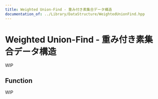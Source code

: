 ```yaml
---
title: Weighted Union-Find - 重み付き素集合データ構造
documentation_of: ../Library/DataStructure/WeightedUnionFind.hpp
---
```


# Weighted Union-Find - 重み付き素集合データ構造

WIP

## Function

WIP